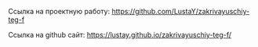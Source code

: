 Ссылка на проектную работу:
https://github.com/LustaY/zakrivayuschiy-teg-f

Ссылка на github сайт:
https://lustay.github.io/zakrivayuschiy-teg-f/